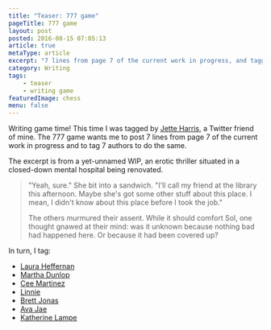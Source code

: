 ```yaml
---
title: "Teaser: 777 game"
pageTitle: 777 game
layout: post
posted: 2016-08-15 07:05:13
article: true
metaType: article
excerpt: "7 lines from page 7 of the current work in progress, and tagging 7 authors to do the same. A writing game adapted from Facebook, where Jette Harris tagged me."
category: Writing
tags:
    - teaser
    - writing game
featuredImage: chess
menu: false
---
```


Writing game time! This time I was tagged by [Jette Harris](https://jetterfly.wordpress.com/2016/08/11/777-game/), a Twitter friend of mine. The 777 game wants me to post 7 lines from page 7 of the current work in progress and to tag 7 authors to do the same.

The excerpt is from a yet-unnamed WIP, an erotic thriller situated in a closed-down mental hospital being renovated.

> "Yeah, sure." She bit into a sandwich. "I'll call my friend at the library this afternoon. Maybe she's got some other stuff about this place. I mean, I didn't know about this place before I took the job."
>
> The others murmured their assent. While it should comfort Sol, one thought gnawed at their mind: was it unknown because nothing bad had happened here. Or because it had been covered up?

In turn, I tag:

* [Laura Heffernan](https://twitter.com/LH_Writes)
* [Martha Dunlop](https://twitter.com/MarthaDunlop)
* [Cee Martinez](https://twitter.com/DazedPuckBunny)
* [Linnie](https://twitter.com/TanteWillemijn)
* [Brett Jonas](https://twitter.com/BookSquirt)
* [Ava Jae](https://twitter.com/Ava_Jae)
* [Katherine Lampe](https://twitter.com/KeleGrrl)
